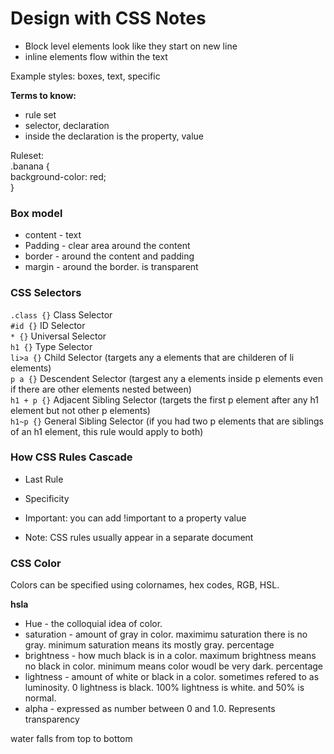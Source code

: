 # Design with CSS Notes

- Block level elements look like they start on new line
- inline elements flow within the text

Example styles: boxes, text, specific

**Terms to know:** 
- rule set
- selector, declaration
- inside the declaration is the property, value

Ruleset:  
.banana {  
      background-color: red;  
}
 
### Box model
- content - text
- Padding - clear area around the content
- border - around the content and padding
- margin - around the border. is transparent

### CSS Selectors

`.class {}` Class Selector    
`#id {}` ID Selector    
`* {}` Universal Selector   
`h1 {}` Type Selector   
`li>a {}` Child Selector (targets any a elements that are childeren of li elements)  
`p a {}` Descendent Selector (targest any a elements inside p elements even if there are other elements nested between)  
`h1 + p {}` Adjacent Sibling Selector (targets the first p element after any h1 element but not other p elements)  
`h1~p {}` General Sibling Selector (if you had two p elements that are siblings of an h1 element, this rule would apply to both)  

### How CSS Rules Cascade

- Last Rule
- Specificity
- Important: you can add !important to a property value 

- Note: CSS rules usually appear in a separate document

### CSS Color

Colors can be specified using colornames, hex codes, RGB, HSL.

**hsla**
- Hue - the colloquial idea of color. 
- saturation - amount of gray in color. maximimu saturation there is no gray. minimum saturation means its mostly gray. percentage
- brightness - how much black is in a color. maximum brightness means no black in color. minimum means color woudl be very dark. percentage
- lightness - amount of white or black in a color. sometimes refered to as luminosity. 0 lightness is black. 100% lightness is white. and 50% is normal. 
- alpha - expressed as number between 0 and 1.0. Represents transparency


water falls from top to bottom



